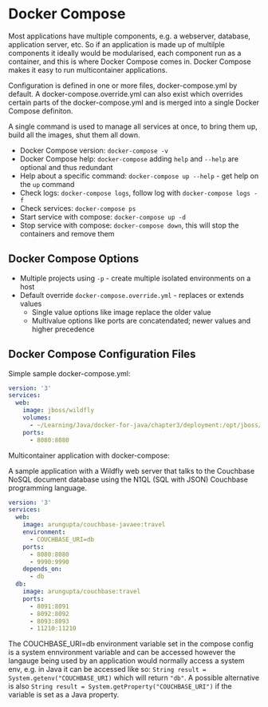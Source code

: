 # Docker Compose

Most applications have multiple components, e.g. a webserver, database, application server, etc. So if an application is made up of multilple components it ideally would be modularised, each component run as a container, and this is where Docker Compose comes in. Docker Compose makes it easy to run multicontainer applications.

Configuration is defined in one or more files, docker-compose.yml by default. A docker-compose.override.yml can also exist which overrides certain parts of the docker-compose.yml and is merged into a single Docker Compose definiton.

A single command is used to manage all services at once, to bring them up, build all the images, shut them all down.

* Docker Compose version: `docker-compose -v`
* Docker Compose help: `docker-compose` adding `help` and `--help` are optional and thus redundant
* Help about a specific command: `docker-compose up --help` - get help on the `up` command
* Check logs: `docker-compose logs`, follow log with `docker-compose logs -f`
* Check services: `docker-compose ps`
* Start service with compose: `docker-compose up -d`
* Stop service with compose: `docker-compose down`, this will stop the containers and remove them

## Docker Compose Options

* Multiple projects using `-p` - create multiple isolated environments on a host
* Default override `docker-compose.override.yml` - replaces or extends values
  * Single value options like image replace the older value
  * Multivalue options like ports are concatendated; newer values and higher precedence

## Docker Compose Configuration Files

Simple sample docker-compose.yml:

```yml
version: '3'
services:
  web:
    image: jboss/wildfly
    volumes:
      - ~/Learning/Java/docker-for-java/chapter3/deployment:/opt/jboss/wildfly/standalone/deployments
    ports:
      - 8080:8080
```

Multicontainer application with docker-compose:

A sample application with a Wildfly web server that talks to the Couchbase NoSQL document database using the N1QL (SQL with JSON) Couchbase programming language.

```yml
version: '3'
services:
  web:
    image: arungupta/couchbase-javaee:travel
    environment:
      - COUCHBASE_URI=db
    ports:
      - 8080:8080
      - 9990:9990
    depends_on:
      - db
  db:
    image: arungupta/couchbase:travel
    ports:
      - 8091:8091
      - 8092:8092
      - 8093:8093
      - 11210:11210
```

The COUCHBASE_URI=db environment variable set in the compose config is a system ennvironment variable and can be accessed however the langauge being used by an application would normally access a system env, e.g. in Java it can be accessed like so: `String result = System.getenv("COUCHBASE_URI)` which will return `"db"`. A possible alternative is also `String result = System.getProperty("COUCHBASE_URI")` if the variable is set as a Java property.

